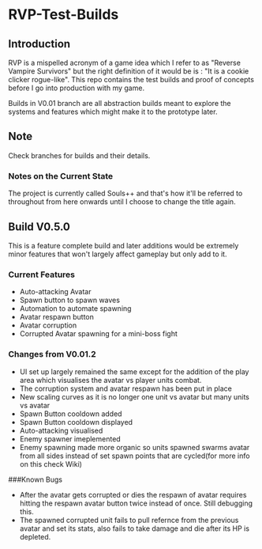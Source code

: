 # RVP-Test-Builds
## Introduction
RVP is a mispelled acronym of a game idea which I refer to as "Reverse Vampire Survivors" but the right definition of it would be is : "It is a  cookie clicker rogue-like". This repo contains the test builds and proof of concepts before I go into production with my game.

Builds in V0.01 branch are all abstraction builds meant to explore the systems and features which might make it to the prototype later.

## Note
Check branches for builds and their details.

### Notes on the Current State
The project is currently called Souls++ and that's how it'll be referred to throughout from here onwards until I choose to change the title again.

## Build V0.5.0
This is a feature complete build and later additions would be extremely minor features that won't largely affect gameplay but only add to it.

### Current Features
- Auto-attacking Avatar
- Spawn button to spawn waves
- Automation to automate spawning
- Avatar respawn button
- Avatar corruption
- Corrupted Avatar spawning for a mini-boss fight

### Changes from V0.01.2
- UI set up largely remained the same except for the addition of the play area which visualises the avatar vs player units combat.
- The corruption system and avatar respawn has been put in place
- New scaling curves as it is no longer one unit vs avatar but many units vs avatar
- Spawn Button cooldown added
- Spawn Button cooldown displayed
- Auto-attacking visualised
- Enemy spawner imeplemented
- Enemy spawning made more organic so units spawned swarms avatar from all sides instead of set spawn points that are cycled(for more info on this check Wiki)

###Known Bugs
- After the avatar gets corrupted or dies the respawn of avatar requires hitting the respawn avatar button twice instead of once. Still debugging this. 
- The spawned corrupted unit fails to pull refernce from the previous avatar and set its stats, also fails to take damage and die after its HP is depleted.
